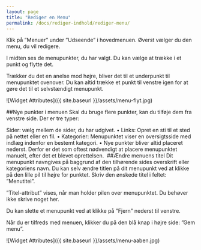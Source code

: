 ```yaml
---
layout: page
title: "Rediger en Menu"
permalink: /docs/rediger-indhold/rediger-menu/
---
```


Klik på ”Menuer” under ”Udseende” i hovedmenuen. Øverst vælger du den menu, du vil redigere.

I midten ses de menupunkter, du har valgt. Du kan vælge at trække i et punkt og flytte det.

Trækker du det en anelse mod højre, bliver det til et underpunkt til menupunktet ovenover. Du kan altid trække et punkt til venstre igen for at gøre det til et selvstændigt menupunkt.

![Widget Attributes]({{ site.baseurl }}/assets/menu-flyt.jpg)

##Nye punkter i menuen
Skal du bruge flere punkter, kan du tilføje dem fra venstre side. Der er tre typer:

Sider: vælg mellem de sider, du har udgivet.
• Links: Opret en sti til et sted på nettet eller en fil.
• Kategorier: Menupunktet viser en oversigtsside med indlæg indenfor en bestemt kategori.
• Nye punkter bliver altid placeret nederst. Derfor er det som oftest nødvendigt at placere menupunktet manuelt, efter det et blevet oprettelsen.
 ##Ændre menuens titel
Dit menupunkt navngives på baggrund af den tilhørende sides overskrift eller kategoriens navn. Du kan selv ændre titlen på dit menupunkt ved at klikke på den lille pil til højre for punktet. Skriv den ønskede titel i feltet: ”Menutitel”.

”Titel-attribut” vises, når man holder pilen over menupunktet. Du behøver ikke skrive noget her.

Du kan slette et menupunkt ved at klikke på ”Fjern” nederst til venstre.

Når du er tilfreds med menuen, klikker du på den blå knap i højre side: ”Gem menu”.

![Widget Attributes]({{ site.baseurl }}/assets/menu-aaben.jpg)
